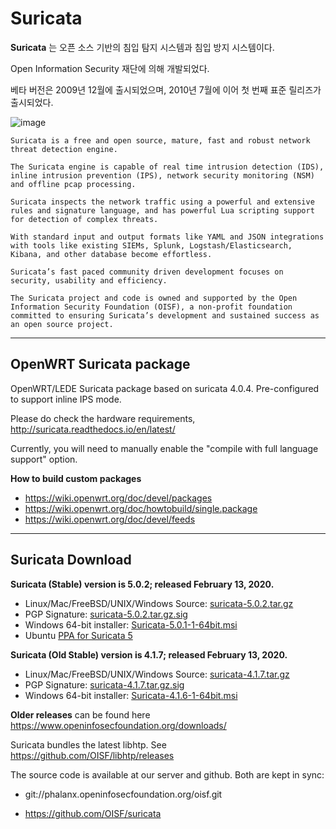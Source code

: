 # Suricata

**Suricata** 는 오픈 소스 기반의 침입 탐지 시스템과 침입 방지 시스템이다.

Open Information Security 재단에 의해 개발되었다.

베타 버전은 2009년 12월에 출시되었으며, 2010년 7월에 이어 첫 번째 표준 릴리즈가 출시되었다.

![image](https://user-images.githubusercontent.com/41619898/76156314-22eb4f00-613c-11ea-9989-844cec46efd6.png)

```
Suricata is a free and open source, mature, fast and robust network threat detection engine.

The Suricata engine is capable of real time intrusion detection (IDS), inline intrusion prevention (IPS), network security monitoring (NSM) and offline pcap processing.

Suricata inspects the network traffic using a powerful and extensive rules and signature language, and has powerful Lua scripting support for detection of complex threats.

With standard input and output formats like YAML and JSON integrations with tools like existing SIEMs, Splunk, Logstash/Elasticsearch, Kibana, and other database become effortless.

Suricata’s fast paced community driven development focuses on security, usability and efficiency.

The Suricata project and code is owned and supported by the Open Information Security Foundation (OISF), a non-profit foundation committed to ensuring Suricata’s development and sustained success as an open source project.
```



------



## OpenWRT Suricata package

OpenWRT/LEDE Suricata package based on suricata 4.0.4. Pre-configured to support inline IPS mode.

Please do check the hardware requirements, http://suricata.readthedocs.io/en/latest/

Currently, you will need to manually enable the "compile with full language support" option.



**How to build custom packages**

- https://wiki.openwrt.org/doc/devel/packages
- https://wiki.openwrt.org/doc/howtobuild/single.package
- https://wiki.openwrt.org/doc/devel/feeds



-------



## Suricata Download

**Suricata (Stable) version is 5.0.2; released February 13, 2020.**

- Linux/Mac/FreeBSD/UNIX/Windows Source: [suricata-5.0.2.tar.gz](https://www.openinfosecfoundation.org/download/suricata-5.0.2.tar.gz)
- PGP Signature: [suricata-5.0.2.tar.gz.sig](https://www.openinfosecfoundation.org/download/suricata-5.0.2.tar.gz.sig)
- Windows 64-bit installer: [Suricata-5.0.1-1-64bit.msi](https://www.openinfosecfoundation.org/download/windows/Suricata-5.0.1-1-64bit.msi)
- Ubuntu [PPA for Suricata 5](https://redmine.openinfosecfoundation.org/projects/suricata/wiki/Ubuntu_Installation_-_Personal_Package_Archives_(PPA))



**Suricata (Old Stable) version is 4.1.7; released February 13, 2020.**

- Linux/Mac/FreeBSD/UNIX/Windows Source: [suricata-4.1.7.tar.gz](https://www.openinfosecfoundation.org/download/suricata-4.1.7.tar.gz)
- PGP Signature: [suricata-4.1.7.tar.gz.sig](https://www.openinfosecfoundation.org/download/suricata-4.1.7.tar.gz.sig)
- Windows 64-bit installer: [Suricata-4.1.6-1-64bit.msi](https://www.openinfosecfoundation.org/download/windows/Suricata-4.1.6-1-64bit.msi)



**Older releases** can be found here https://www.openinfosecfoundation.org/downloads/

Suricata bundles the latest libhtp. See https://github.com/OISF/libhtp/releases

The source code is available at our server and github. Both are kept in sync:

- git://phalanx.openinfosecfoundation.org/oisf.git

- https://github.com/OISF/suricata

